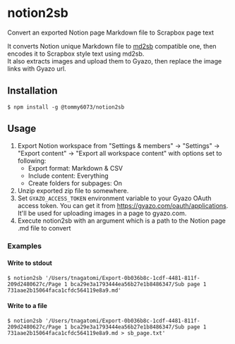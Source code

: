 # notion2sb

Convert an exported Notion page Markdown file to Scrapbox page text

It converts Notion unique Markdown file to [md2sb](https://github.com/pastak/scrapbox-converter/tree/master/packages/md2sb) compatible one, then encodes it to Scrapbox style text using md2sb.  
It also extracts images and upload them to Gyazo, then replace the image links with Gyazo url.

## Installation

```shell-session
$ npm install -g @tommy6073/notion2sb
```

## Usage

1. Export Notion workspace from "Settings & members" -> "Settings" -> "Export content" -> "Export all workspace content" with options set to following:
   - Export format: Markdown & CSV
   - Include content: Everything
   - Create folders for subpages: On
2. Unzip exported zip file to somewhere.
3. Set `GYAZO_ACCESS_TOKEN` environment variable to your Gyazo OAuth access token. You can get it from https://gyazo.com/oauth/applications. It'll be used for uploading images in a page to gyazo.com.
4. Execute notion2sb with an argument which is a path to the Notion page .md file to convert

### Examples

#### Write to stdout

```shell-session
$ notion2sb '/Users/tnagatomi/Export-0b036b8c-1cdf-4481-811f-209d2480627c/Page 1 bca29e3a1793444ea56b27e1b8486347/Sub page 1 731aae2b15064faca1cfdc564119e8a9.md'
```

#### Write to a file

```shell-session
$ notion2sb '/Users/tnagatomi/Export-0b036b8c-1cdf-4481-811f-209d2480627c/Page 1 bca29e3a1793444ea56b27e1b8486347/Sub page 1 731aae2b15064faca1cfdc564119e8a9.md > sb_page.txt'
```
